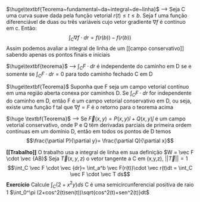 $\huge\textbf{Teorema~fundamental~da~integral~de~linha}$ --> Seja C uma curva suave dada pela função vetorial $r(t)\leq t\leq b$. Seja f uma função diferenciável de duas ou três variáveis cujo vetor gradiente $\nabla f$ é contínuo em c. Então:$$\int_C \nabla f \cdot dr = f(r(b))-f(r(b))$$ 
	Assim podemos avaliar a integral de linha de um [[campo conservativo]] sabendo apenas os pontos finais e iniciais


$\huge\textbf{teorema}$ -->  $\displaystyle \int_C F\cdot dr$ é independente do caminho em D se e somente se $\displaystyle \int_C F\cdot dr =0$ para todo caminho fechado C em D

$\huge\textbf{Teorema}$ Suponha que F seja um campo vetorial contínuo em uma região aberta conexa por caminhos D. Se $\int_C F\cdot dr$ for independente do caminho em D, então F é um campo vetorial conservativo em D, ou seja, existe uma função f tal que $\nabla f = F$ 
	é o retorno para o teorema acima


$\huge \textbf{Teorema}$ --> Se $\vec F (x,y)= P(x,y)\hat i + Q(x,y)\hat j$ é um campo vetorial conservativo, onde P e Q têm derivadas parciais de primeira ordem contínuas em um domínio D, então em todos os pontos de D temos $$\frac{\partial P}{\partial y}= \frac{\partial Q}{\partial x}$$

**[[Trabalho]]**
O trabalho usa a integral de linha em sua definição $W = \vec F \cdot \vec {AB}$
Seja $\vec T (x,y,z)$ o vetor tangente a C em (x,y,z), $||\vec T||=1$
$$\int_C \vec F \cdot \vec {dr}= \int_a^b \vec F(r(t))\cdot \vec r(t)dt = \int_C \vec F \cdot \vec T ds$$
**Exercício**
Calcule $\int_C (2+x^2y)ds$
C é uma semicircunferencial positiva de raio 1
$\int_0^\pi (2+cos^2(t)sen(t))\sqrt{cos^2(t)+sen^2(t)}dt$
